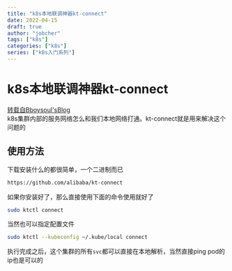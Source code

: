 ```yaml
---
title: "k8s本地联调神器kt-connect"
date: 2022-04-15
draft: true
author: "jobcher"
tags: ["k8s"]
categories: ["k8s"]
series: ["k8s入门系列"]
---
```


# k8s本地联调神器kt-connect
[转载自Bboysoul'sBlog](https://www.bboy.app/2022/04/11/k8s%E6%9C%AC%E5%9C%B0%E8%81%94%E8%B0%83%E7%A5%9E%E5%99%A8kt-connect/)  
k8s集群内部的服务网络怎么和我们本地网络打通。kt-connect就是用来解决这个问题的  
## 使用方法
下载安装什么的都很简单，一个二进制而已  
```sh
https://github.com/alibaba/kt-connect
```
如果你安装好了，那么直接使用下面的命令使用就好了  
```sh
sudo ktctl connect
```
当然也可以指定配置文件  
```sh
sudo ktctl --kubeconfig ~/.kube/local connect
```
执行完成之后，这个集群的所有`svc`都可以直接在本地解析，当然直接ping pod的ip也是可以的